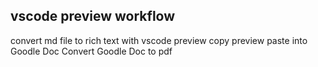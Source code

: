 






## vscode preview workflow

convert md file to rich text with vscode preview
copy preview
paste into Goodle Doc
Convert Goodle Doc to pdf